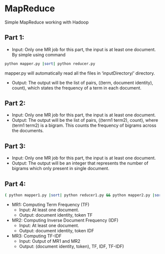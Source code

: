 # MapReduce
 Simple MapReduce working with Hadoop

## Part 1: 
- Input: Only one MR job for this part, the input is at least one document. By simple using command 
```bash
python mapper.py |sort| python reducer.py
```
   mapper.py will automatically read all the files in ‘inputDirectory/’ directory.
- Output: The output will be the list of pairs, ((term, document identity), count), which states the frequency of a term in each document.

## Part 2:
- Input: Only one MR job for this part, the input is at least one document. 
- Output: The output will be the list of pairs, ((term1 term2), count), where (term1 term2) is a bigram. This counts the frequency of bigrams across the documents.

## Part 3:
- Input: Only one MR job for this part, the input is at least one document. 
- Output: The output will be an integer that represents the number of bigrams which only present in single document.

## Part 4:
```bash
( python mapper1.py |sort| python reducer1.py && python mapper2.py |sort| python reducer2.py ) | python mapper3.py |sort| python reducer3.py 
```
- MR1: Computing Term Frequency (TF)
  - Input: At least one document. 
  - Output: document identity, token TF
- MR2: Computing Inverse Document Frequency (IDF)
  - Input: At least one document. 
  - Output: document identity, token IDF
- MR3: Computing TF-IDF
  - Input: Output of MR1 and MR2
  - Output: (document identity, token), TF, IDF, TF-IDF)
